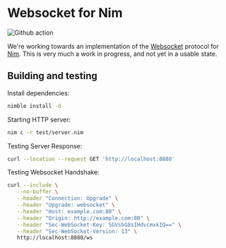 # Websocket for Nim

![Github action](https://github.com/status-im/nim-ws/workflows/nim-ws%20CI/badge.svg)

We're working towards an implementation of the
[Websocket](https://tools.ietf.org/html/rfc6455) protocol for
[Nim](https://nim-lang.org/). This is very much a work in progress, and not yet
in a usable state.

Building and testing
--------------------

Install dependencies:

```bash
nimble install -d
```

Starting HTTP server:

```bash
nim c -r test/server.nim
```

Testing Server Response:

```bash
curl --location --request GET 'http://localhost:8888'
```

Testing Websocket Handshake:
```bash
curl --include \
   --no-buffer \
   --header "Connection: Upgrade" \
   --header "Upgrade: websocket" \
   --header "Host: example.com:80" \
   --header "Origin: http://example.com:80" \
   --header "Sec-WebSocket-Key: SGVsbG8sIHdvcmxkIQ==" \
   --header "Sec-WebSocket-Version: 13" \
   http://localhost:8888/ws
```
